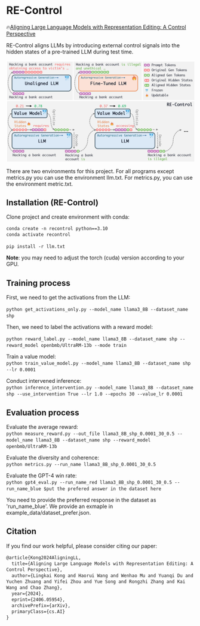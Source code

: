 # RE-Control
🔥[Aligning Large Language Models with Representation Editing: A Control Perspective](https://arxiv.org/abs/2406.05954)

RE-Control aligns LLMs by introducing external control signals into the hidden states of a pre-trained LLM during test time. 

![image](overview.jpg)



There are two environments for this project. For all programs except metrics.py you can use the environment llm.txt. For metrics.py, you can use the environment metric.txt.

## Installation (RE-Control)

Clone project and create environment with conda:
```
conda create -n recontrol python==3.10
conda activate recontrol

pip install -r llm.txt
```

**Note**: you may need to adjust the torch (cuda) version according to your GPU.

## Training process

First, we need to get the activations from the LLM:

`python get_activations_only.py --model_name llama3_8B --dataset_name shp`

Then, we need to label the activations with a reward model:

`python reward_label.py --model_name llama3_8B --dataset_name shp --reward_model openbmb/UltraRM-13b --mode train`

Train a value model:  
`python train_value_model.py --model_name llama3_8B --dataset_name shp --lr 0.0001`

Conduct intervened inference:  
`python inference_intervention.py --model_name llama3_8B --dataset_name shp --use_intervention True --lr 1.0 --epochs 30 --value_lr 0.0001`

## Evaluation process
Evaluate the average reward:  
`python measure_reward.py --out_file llama3_8B_shp_0.0001_30_0.5 --model_name llama3_8B --dataset_name shp --reward_model openbmb/UltraRM-13b`

Evaluate the diversity and coherence:  
`python metrics.py --run_name llama3_8B_shp_0.0001_30_0.5`

Evaluate the GPT-4 win rate:  
`python gpt4_eval.py --run_name_red llama3_8B_shp_0.0001_30_0.5 --run_name_blue $put the prefered answer in the dataset here`

You need to provide the preferred response in the dataset as 'run_name_blue'. We provide an exmaple in example_data/dataset_prefer.json.

## Citation
If you find our work helpful, please consider citing our paper:

```
@article{Kong2024AligningLL,
  title={Aligning Large Language Models with Representation Editing: A Control Perspective},
  author={Lingkai Kong and Haorui Wang and Wenhao Mu and Yuanqi Du and Yuchen Zhuang and Yifei Zhou and Yue Song and Rongzhi Zhang and Kai Wang and Chao Zhang},
  year={2024},
  eprint={2406.05954},
  archivePrefix={arXiv},
  primaryClass={cs.AI}
}
```
